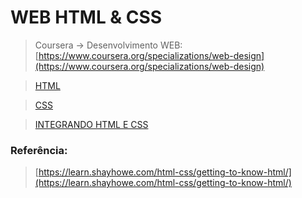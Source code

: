 # WEB HTML & CSS

> Coursera → Desenvolvimento WEB: [https://www.coursera.org/specializations/web-design](https://www.coursera.org/specializations/web-design)

> [HTML](./html.md)

> [CSS](./css.md)

> [INTEGRANDO HTML E CSS](./index.md)

### Referência:
> [https://learn.shayhowe.com/html-css/getting-to-know-html/](https://learn.shayhowe.com/html-css/getting-to-know-html/)